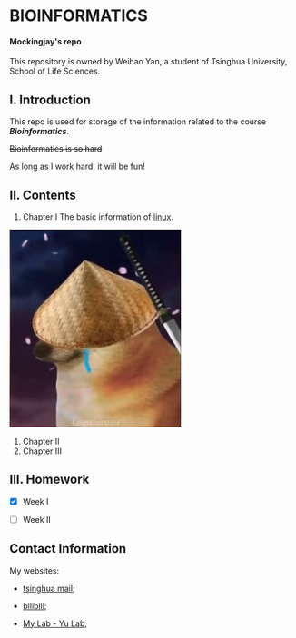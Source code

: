 BIOINFORMATICS
======
#### Mockingjay's repo

This repository is owned by Weihao Yan, a student of Tsinghua University, School of Life Sciences.

I. Introduction
-----
This repo is used for storage of the information related to the course ***Bioinformatics***.

~~Bioinformatics is so hard~~

As long as I work hard, it will be fun!

II. Contents
-----
1. Chapter I
The basic information of [linux](https://lulab2.gitbook.io/teaching/part-i.-basic-skills/2.linux).

![cheems](https://raw.githubusercontent.com/Mockingjay525/Bioinformatics/master/cheems.jpg)
1. Chapter II
1. Chapter III



III. Homework
-----

- [x] Week I
- [ ] Week II


Contact Information
-----

My websites:

+ [tsinghua mail](yanwh18@mails.tsinghua.edu.cn);

+ [bilibili](https://space.bilibili.com/21561705);

+ [My Lab - Yu Lab](https://liyu-lab-tsinghua.github.io/members/);





